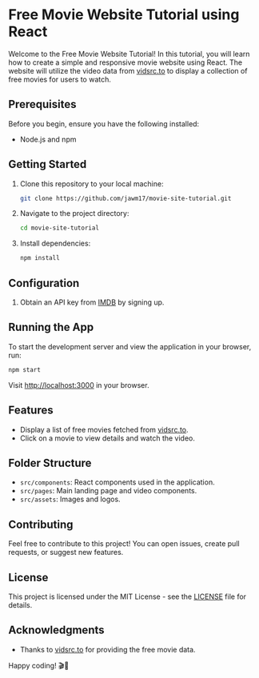 # Free Movie Website Tutorial using React

Welcome to the Free Movie Website Tutorial! In this tutorial, you will learn how to create a simple and responsive movie website using React. The website will utilize the video data from [vidsrc.to](https://vidsrc.to/) to display a collection of free movies for users to watch.

## Prerequisites

Before you begin, ensure you have the following installed:

- Node.js and npm

## Getting Started

1. Clone this repository to your local machine:

    ```bash
    git clone https://github.com/jawm17/movie-site-tutorial.git
    ```

2. Navigate to the project directory:

    ```bash
    cd movie-site-tutorial
    ```

3. Install dependencies:

    ```bash
    npm install
    ```

## Configuration

1. Obtain an API key from [IMDB]([https://vidsrc.to/](https://developer.imdb.com/documentation/api-documentation/getting-access/?ref_=side_nav)) by signing up.

## Running the App

To start the development server and view the application in your browser, run:

```bash
npm start
```

Visit [http://localhost:3000](http://localhost:3000) in your browser.

## Features

- Display a list of free movies fetched from [vidsrc.to](https://vidsrc.to/).
- Click on a movie to view details and watch the video.

## Folder Structure

- `src/components`: React components used in the application.
- `src/pages`: Main landing page and video components.
- `src/assets`: Images and logos.

## Contributing

Feel free to contribute to this project! You can open issues, create pull requests, or suggest new features.

## License

This project is licensed under the MIT License - see the [LICENSE](LICENSE) file for details.

## Acknowledgments

- Thanks to [vidsrc.to](https://vidsrc.to/) for providing the free movie data.

Happy coding! 🎬🍿
